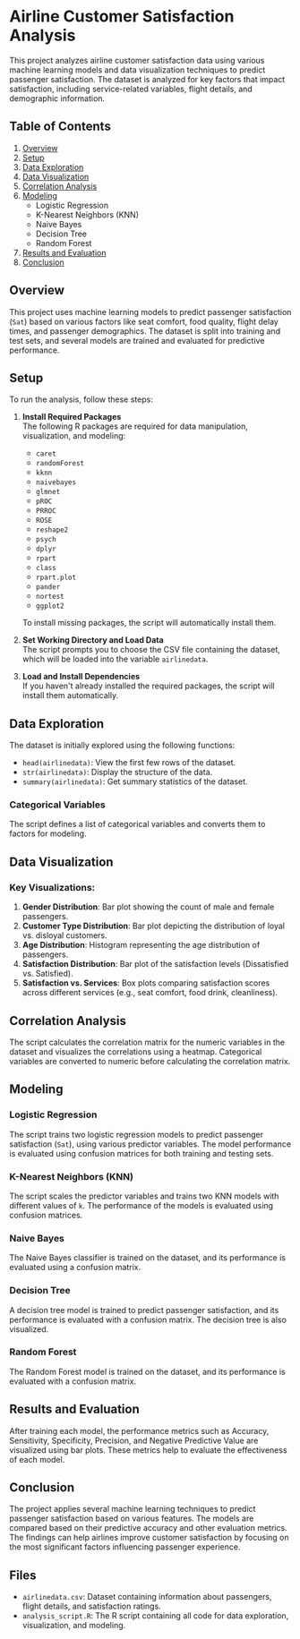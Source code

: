 # Airline Customer Satisfaction Analysis

This project analyzes airline customer satisfaction data using various machine learning models and data visualization techniques to predict passenger satisfaction. The dataset is analyzed for key factors that impact satisfaction, including service-related variables, flight details, and demographic information.

## Table of Contents
1. [Overview](#overview)
2. [Setup](#setup)
3. [Data Exploration](#data-exploration)
4. [Data Visualization](#data-visualization)
5. [Correlation Analysis](#correlation-analysis)
6. [Modeling](#modeling)
   - Logistic Regression
   - K-Nearest Neighbors (KNN)
   - Naive Bayes
   - Decision Tree
   - Random Forest
7. [Results and Evaluation](#results-and-evaluation)
8. [Conclusion](#conclusion)

## Overview
This project uses machine learning models to predict passenger satisfaction (`Sat`) based on various factors like seat comfort, food quality, flight delay times, and passenger demographics. The dataset is split into training and test sets, and several models are trained and evaluated for predictive performance.

## Setup

To run the analysis, follow these steps:

1. **Install Required Packages**  
   The following R packages are required for data manipulation, visualization, and modeling:
   - `caret`
   - `randomForest`
   - `kknn`
   - `naivebayes`
   - `glmnet`
   - `pROC`
   - `PRROC`
   - `ROSE`
   - `reshape2`
   - `psych`
   - `dplyr`
   - `rpart`
   - `class`
   - `rpart.plot`
   - `pander`
   - `nortest`
   - `ggplot2`

   To install missing packages, the script will automatically install them.

2. **Set Working Directory and Load Data**  
   The script prompts you to choose the CSV file containing the dataset, which will be loaded into the variable `airlinedata`.

3. **Load and Install Dependencies**  
   If you haven't already installed the required packages, the script will install them automatically.

## Data Exploration
The dataset is initially explored using the following functions:
- `head(airlinedata)`: View the first few rows of the dataset.
- `str(airlinedata)`: Display the structure of the data.
- `summary(airlinedata)`: Get summary statistics of the dataset.

### Categorical Variables
The script defines a list of categorical variables and converts them to factors for modeling.

## Data Visualization

### Key Visualizations:
1. **Gender Distribution**: Bar plot showing the count of male and female passengers.
2. **Customer Type Distribution**: Bar plot depicting the distribution of loyal vs. disloyal customers.
3. **Age Distribution**: Histogram representing the age distribution of passengers.
4. **Satisfaction Distribution**: Bar plot of the satisfaction levels (Dissatisfied vs. Satisfied).
5. **Satisfaction vs. Services**: Box plots comparing satisfaction scores across different services (e.g., seat comfort, food drink, cleanliness).

## Correlation Analysis
The script calculates the correlation matrix for the numeric variables in the dataset and visualizes the correlations using a heatmap. Categorical variables are converted to numeric before calculating the correlation matrix.

## Modeling

### Logistic Regression
The script trains two logistic regression models to predict passenger satisfaction (`Sat`), using various predictor variables. The model performance is evaluated using confusion matrices for both training and testing sets.

### K-Nearest Neighbors (KNN)
The script scales the predictor variables and trains two KNN models with different values of `k`. The performance of the models is evaluated using confusion matrices.

### Naive Bayes
The Naive Bayes classifier is trained on the dataset, and its performance is evaluated using a confusion matrix.

### Decision Tree
A decision tree model is trained to predict passenger satisfaction, and its performance is evaluated with a confusion matrix. The decision tree is also visualized.

### Random Forest
The Random Forest model is trained on the dataset, and its performance is evaluated with a confusion matrix.

## Results and Evaluation

After training each model, the performance metrics such as Accuracy, Sensitivity, Specificity, Precision, and Negative Predictive Value are visualized using bar plots. These metrics help to evaluate the effectiveness of each model.

## Conclusion
The project applies several machine learning techniques to predict passenger satisfaction based on various features. The models are compared based on their predictive accuracy and other evaluation metrics. The findings can help airlines improve customer satisfaction by focusing on the most significant factors influencing passenger experience.

## Files
- `airlinedata.csv`: Dataset containing information about passengers, flight details, and satisfaction ratings.
- `analysis_script.R`: The R script containing all code for data exploration, visualization, and modeling.
